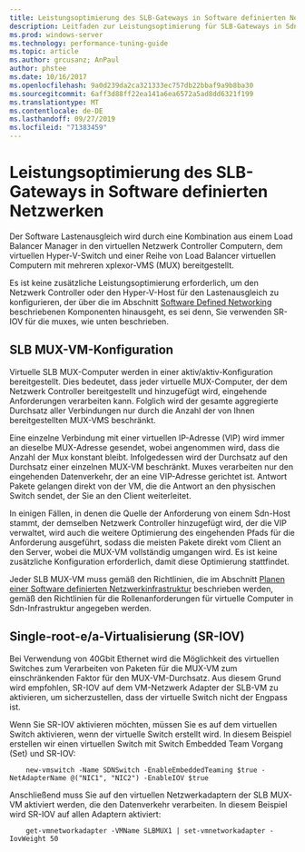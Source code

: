 ```yaml
---
title: Leistungsoptimierung des SLB-Gateways in Software definierten Netzwerken
description: Leitfaden zur Leistungsoptimierung für SLB-Gateways in Sdn-Netzwerken
ms.prod: windows-server
ms.technology: performance-tuning-guide
ms.topic: article
ms.author: grcusanz; AnPaul
author: phstee
ms.date: 10/16/2017
ms.openlocfilehash: 9a0d239da2ca321333ec757db22bbaf9a9b8ba30
ms.sourcegitcommit: 6aff3d88ff22ea141a6ea6572a5ad8dd6321f199
ms.translationtype: MT
ms.contentlocale: de-DE
ms.lasthandoff: 09/27/2019
ms.locfileid: "71383459"
---
```

# <a name="slb-gateway-performance-tuning-in-software-defined-networks"></a>Leistungsoptimierung des SLB-Gateways in Software definierten Netzwerken

Der Software Lastenausgleich wird durch eine Kombination aus einem Load Balancer Manager in den virtuellen Netzwerk Controller Computern, dem virtuellen Hyper-V-Switch und einer Reihe von Load Balancer virtuellen Computern mit mehreren xplexor-VMS (MUX) bereitgestellt.

Es ist keine zusätzliche Leistungsoptimierung erforderlich, um den Netzwerk Controller oder den Hyper-V-Host für den Lastenausgleich zu konfigurieren, der über die im Abschnitt [Software Defined Networking](index.md) beschriebenen Komponenten hinausgeht, es sei denn, Sie verwenden SR-IOV für die muxes, wie unten beschrieben.

## <a name="slb-mux-vm-configuration"></a>SLB MUX-VM-Konfiguration

Virtuelle SLB MUX-Computer werden in einer aktiv/aktiv-Konfiguration bereitgestellt.  Dies bedeutet, dass jeder virtuelle MUX-Computer, der dem Netzwerk Controller bereitgestellt und hinzugefügt wird, eingehende Anforderungen verarbeiten kann.  Folglich wird der gesamte aggregierte Durchsatz aller Verbindungen nur durch die Anzahl der von Ihnen bereitgestellten MUX-VMS beschränkt.  

Eine einzelne Verbindung mit einer virtuellen IP-Adresse (VIP) wird immer an dieselbe MUX-Adresse gesendet, wobei angenommen wird, dass die Anzahl der Mux konstant bleibt. Infolgedessen wird der Durchsatz auf den Durchsatz einer einzelnen MUX-VM beschränkt.  Muxes verarbeiten nur den eingehenden Datenverkehr, der an eine VIP-Adresse gerichtet ist.  Antwort Pakete gelangen direkt von der VM, die die Antwort an den physischen Switch sendet, der Sie an den Client weiterleitet.

In einigen Fällen, in denen die Quelle der Anforderung von einem Sdn-Host stammt, der demselben Netzwerk Controller hinzugefügt wird, der die VIP verwaltet, wird auch die weitere Optimierung des eingehenden Pfads für die Anforderung ausgeführt, sodass die meisten Pakete direkt vom Client an den Server, wobei die MUX-VM vollständig umgangen wird.  Es ist keine zusätzliche Konfiguration erforderlich, damit diese Optimierung stattfindet.

Jeder SLB MUX-VM muss gemäß den Richtlinien, die im Abschnitt [Planen einer Software definierten Netzwerkinfrastruktur](../../../../networking/sdn/plan/Plan-a-Software-Defined-Network-Infrastructure.md) beschrieben werden, gemäß den Richtlinien für die Rollenanforderungen für virtuelle Computer in Sdn-Infrastruktur angegeben werden.

## <a name="single-root-io-virtualization-sr-iov"></a>Single-root-e/a-Virtualisierung (SR-IOV)

Bei Verwendung von 40Gbit Ethernet wird die Möglichkeit des virtuellen Switches zum Verarbeiten von Paketen für die MUX-VM zum einschränkenden Faktor für den MUX-VM-Durchsatz.  Aus diesem Grund wird empfohlen, SR-IOV auf dem VM-Netzwerk Adapter der SLB-VM zu aktivieren, um sicherzustellen, dass der virtuelle Switch nicht der Engpass ist.

Wenn Sie SR-IOV aktivieren möchten, müssen Sie es auf dem virtuellen Switch aktivieren, wenn der virtuelle Switch erstellt wird.  In diesem Beispiel erstellen wir einen virtuellen Switch mit Switch Embedded Team Vorgang (Set) und SR-IOV:
``` syntax
    new-vmswitch -Name SDNSwitch -EnableEmbeddedTeaming $true -NetAdapterName @("NIC1", "NIC2") -EnableIOV $true
```
Anschließend muss Sie auf den virtuellen Netzwerkadaptern der SLB MUX-VM aktiviert werden, die den Datenverkehr verarbeiten.  In diesem Beispiel wird SR-IOV auf allen Adaptern aktiviert:
``` syntax
    get-vmnetworkadapter -VMName SLBMUX1 | set-vmnetworkadapter -IovWeight 50
```
